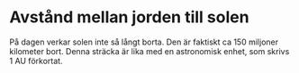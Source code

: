 # Avstånd mellan jorden till solen

På dagen verkar solen inte så långt borta. Den är faktiskt ca 150 miljoner
kilometer bort. Denna sträcka är lika med en astronomisk enhet, som skrivs 1 AU
förkortat.
